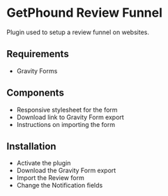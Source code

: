 # GetPhound Review Funnel

Plugin used to setup a review funnel on websites.

## Requirements

* Gravity Forms

## Components

* Responsive stylesheet for the form
* Download link to Gravity Form export
* Instructions on importing the form

## Installation

* Activate the plugin
* Download the Gravity Form export
* Import the Review form
* Change the Notification fields